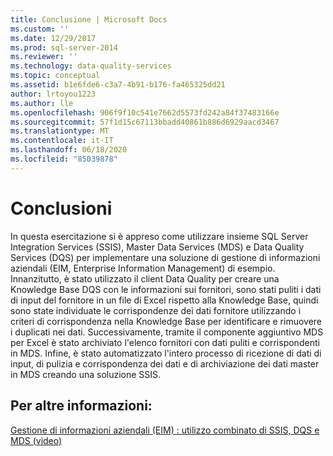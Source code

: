 ```yaml
---
title: Conclusione | Microsoft Docs
ms.custom: ''
ms.date: 12/29/2017
ms.prod: sql-server-2014
ms.reviewer: ''
ms.technology: data-quality-services
ms.topic: conceptual
ms.assetid: b1e6fde6-c3a7-4b91-b176-fa465325dd21
author: lrtoyou1223
ms.author: lle
ms.openlocfilehash: 906f9f10c541e7662d5573fd242a84f37483166e
ms.sourcegitcommit: 57f1d15c67113bbadd40861b886d6929aacd3467
ms.translationtype: MT
ms.contentlocale: it-IT
ms.lasthandoff: 06/18/2020
ms.locfileid: "85039878"
---
```

# <a name="conclusion"></a>Conclusioni
  In questa esercitazione si è appreso come utilizzare insieme SQL Server Integration Services (SSIS), Master Data Services (MDS) e Data Quality Services (DQS) per implementare una soluzione di gestione di informazioni aziendali (EIM, Enterprise Information Management) di esempio. Innanzitutto, è stato utilizzato il client Data Quality per creare una Knowledge Base DQS con le informazioni sui fornitori, sono stati puliti i dati di input del fornitore in un file di Excel rispetto alla Knowledge Base, quindi sono state individuate le corrispondenze dei dati fornitore utilizzando i criteri di corrispondenza nella Knowledge Base per identificare e rimuovere i duplicati nei dati. Successivamente, tramite il componente aggiuntivo MDS per Excel è stato archiviato l'elenco fornitori con dati puliti e corrispondenti in MDS. Infine, è stato automatizzato l'intero processo di ricezione di dati di input, di pulizia e corrispondenza dei dati e di archiviazione dei dati master in MDS creando una soluzione SSIS.  
  
## <a name="for-more-information"></a>Per altre informazioni:  
  
 [Gestione di informazioni aziendali (EIM) : utilizzo combinato di SSIS, DQS e MDS (video)](https://go.microsoft.com/fwlink/?LinkId=258672)  
  
  
